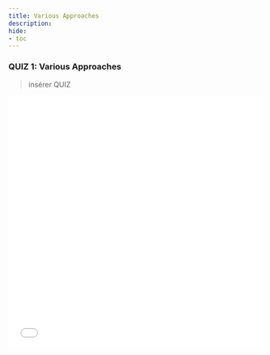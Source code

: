 ```yaml
---
title: Various Approaches
description:
hide:
- toc
---
```

### QUIZ 1: Various Approaches

>insérer QUIZ

<iframe style="width:100%;height:500px;" src="activities/AI4T-quiz-module1-who-is-afraid-of-ai-html/index.html"  title="Quiz activity" frameborder="0" allowfullscreen></iframe>
